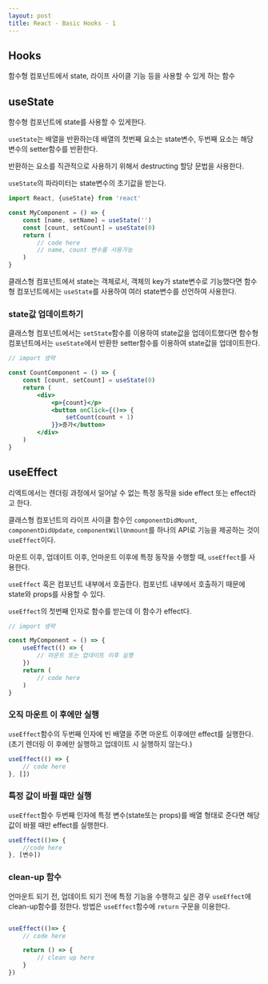 ```yaml
---
layout: post 
title: React - Basic Hooks - 1
---
```


## Hooks

함수형 컴포넌트에서 state, 라이프 사이클 기능 등을 사용할 수 있게 하는 함수

## useState

함수형 컴포넌트에 state를 사용할 수 있게한다.

`useState`는 배열을 반환하는데 배열의 첫번째 요소는 state변수, 두번째 요소는 해당 변수의 setter함수를 반환한다.

반환하는 요소를 직관적으로 사용하기 위해서 destructing 할당 문법을 사용한다.

`useState`의 파라미터는 state변수의 초기값을 받는다.

```jsx
import React, {useState} from 'react'

const MyComponent = () => {
    const [name, setName] = useState('') 
    const [count, setCount] = useState(0)
    return (
        // code here
        // name, count 변수를 사용가능
    )
}
```

클래스형 컴포넌트에서 state는 객체로서, 객체의 key가 state변수로 기능했다면 함수형 컴포넌트에서는 `useState`를 사용하여 여러 state변수를 선언하여 사용한다.

### state값 업데이트하기

클래스형 컴포넌트에서는 `setState`함수를 이용하여 state값을 업데이트했다면 함수형 컴포넌트에서는 `useState`에서 반환한 setter함수를 이용하여 state값을 업데이트한다.

```jsx
// import 생략

const CountComponent = () => {
    const [count, setCount] = useState(0)
    return (
        <div>
            <p>{count}</p>
            <button onClick={()=> {
                setCount(count + 1)
            }}>증가</button>
        </div>
    )
}
```

## useEffect

리엑트에서는 렌더링 과정에서 일어날 수 없는 특정 동작을 side effect 또는 effect라고 한다.

클래스형 컴포넌트의 라이프 사이클 함수인 `componentDidMount`, `componentDidUpdate`, `componentWillUnmount`를 하나의 API로 기능을 제공하는 것이 `useEffect`이다.

마운트 이후, 업데이트 이후, 언마운트 이후에 특정 동작을 수행할 때, `useEffect`를 사용한다.

`useEffect` 훅은 컴포넌트 내부에서 호출한다. 컴포넌트 내부에서 호출하기 때문에 state와 props를 사용할 수 있다.

`useEffect`의 첫번째 인자로 함수를 받는데 이 함수가 effect다.

```jsx
// import 생략

const MyComponent = () => {
    useEffect(() => {
        // 마운트 또는 업데이트 이후 실행
    })
    return (
        // code here
    )
}
```

### 오직 마운트 이 후에만 실행

`useEffect`함수의 두번째 인자에 빈 배열을 주면 마운트 이후에만 effect를 실행한다. (초기 렌더링 이 후에만 실행하고 업데이트 시 실행하지 않는다.)

```jsx
useEffect(() => {
    // code here
}, [])
```

### 특정 값이 바뀔 때만 실행

`useEffect`함수 두번째 인자에 특정 변수(state또는 props)를 배열 형태로 준다면 해당 값이 바뀔 때만 effect를 실행한다.

```jsx
useEffect(()=> {
    //code here
}, [변수])
```

### clean-up 함수

언마운트 되기 전, 업데이트 되기 전에 특정 기능을 수행하고 싶은 경우 `useEffect`에 clean-up함수를 정한다. 방법은 `useEffect`함수에 `return` 구문을 이용한다.

```jsx

useEffect(()=> {
    // code here

    return () => {
        // clean up here
    }
})

```
